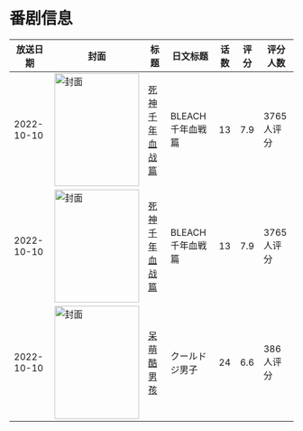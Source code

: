 # 番剧信息

|放送日期|封面|标题|日文标题|话数|评分|评分人数|
|---|---|---|---|---|---|---|
|2022-10-10|<img src="https://lain.bgm.tv/pic/cover/c/b7/58/302286_s3o3E.jpg" alt="封面" style="width:150px;height:200px;object-fit:cover;">|[死神 千年血战篇](https://bangumi.tv/subject/302286)|BLEACH 千年血戦篇|13|7.9|3765人评分|
|2022-10-10|<img src="https://lain.bgm.tv/pic/cover/c/b7/58/302286_s3o3E.jpg" alt="封面" style="width:150px;height:200px;object-fit:cover;">|[死神 千年血战篇](https://bangumi.tv/subject/302286)|BLEACH 千年血戦篇|13|7.9|3765人评分|
|2022-10-10|<img src="https://lain.bgm.tv/pic/cover/c/9d/de/378860_q0N79.jpg" alt="封面" style="width:150px;height:200px;object-fit:cover;">|[呆萌酷男孩](https://bangumi.tv/subject/378860)|クールドジ男子|24|6.6|386人评分|
